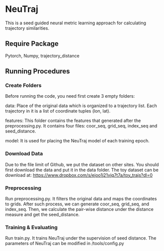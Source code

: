 # NeuTraj

This is a seed guided neural metric learning approach for calculating trajectory similarities.

## Require Package
Pytorch, Numpy, trajectory_distance

## Running Procedures

### Create Folders
Before running the code, you need first create 3 empty folders:

data: Place of the original data which is organized to a trajectory list. Each trajectory in it is a list of coordinate tuples (lon, lat).

features: This folder contains the features that generated after the preprocessing.py. It contains four files: coor_seq, grid_seq, index_seq and seed_distance. 

model: It is used for placing the NeuTraj model of each training epoch.

### Download Data
Due to the file limit of Github, we put the dataset on other sites. You should first download the data and put it in the data folder. The toy dataset can be download at:  https://www.dropbox.com/s/ejoo1j21vjq7t7a/toy_trajs?dl=0

### Preprocessing
Run preprocessing.py. It filters the original data and maps the coordinates to grids. After such process, we can generate coor_seq, grid_seq, and index_seq. Then, we calculate the pair-wise distance under the distance measure and get the seed_distance.

### Training & Evaluating
Run train.py. It trains NeuTraj under the supervision of seed distance. The parameters of NeuTraj can be modified in /tools/config.py
